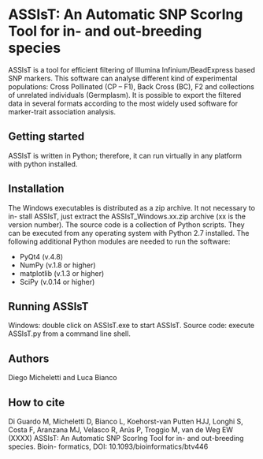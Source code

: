 # ASSIsT: An Automatic SNP ScorIng Tool for in- and out-breeding species

ASSIsT is a tool for efficient filtering of Illumina
Infinium/BeadExpress based SNP markers. This software can analyse
different kind of experimental populations: Cross Pollinated (CP –
F1), Back Cross (BC), F2 and collections of unrelated individuals
(Germplasm). It is possible to export the filtered data in several
formats according to the most widely used software for marker-trait
association analysis.


## Getting started

ASSIsT is written in Python; therefore, it can run virtually in any platform with
python installed.

## Installation

The Windows executables is distributed as a zip archive. It not necessary to in-
stall ASSIsT, just extract the ASSIsT\_Windows.xx.zip archive (xx is the version
number).
The source code is a collection of Python scripts. They can be executed from
any operating system with Python 2.7 installed. The following additional Python
modules are needed to run the software:
   - PyQt4 (v.4.8)
   - NumPy (v.1.8 or higher)
   - matplotlib (v.1.3 or higher)
   - SciPy (v.0.14 or higher)

## Running ASSIsT

 Windows: double click on ASSIsT.exe to start ASSIsT. 
 Source code: execute ASSIsT.py from a command line shell.

## Authors

Diego Micheletti and Luca Bianco 


## How to cite

Di Guardo M, Micheletti D, Bianco L, Koehorst-van Putten HJJ, Longhi
S, Costa F, Aranzana MJ, Velasco R, Arús P, Troggio M, van de Weg EW (XXXX)
ASSIsT: An Automatic SNP ScorIng Tool for in- and out-breeding species. Bioin-
formatics, DOI: 10.1093/bioinformatics/btv446


